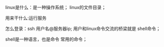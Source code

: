 linux是什么：是一种操作系统；
linux的文件目录；

用来干什么:运行服务

怎么登录：ssh 用户名@服务器ip;
用户和linux命令交流的桥梁就是 shell命令；

shell是一种语言，也是命令
常用的命令；